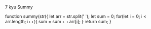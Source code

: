 7 kyu
Summy

function summy(str){
let arr = str.split(' ');
let sum = 0;
  for(let i = 0; i < arr.length; i++){
    sum = sum + +arr[i];
  }
  return sum;
}
